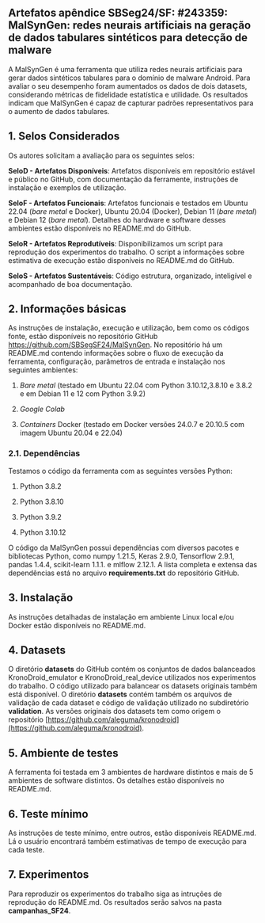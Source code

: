 ## Artefatos apêndice SBSeg24/SF: #243359: MalSynGen: redes neurais artificiais na geração de dados tabulares sintéticos para detecção de malware

A MalSynGen  é uma ferramenta que utiliza redes neurais artificiais para gerar dados sintéticos tabulares para o domínio de malware Android. Para avaliar o seu desempenho foram aumentados os dados de dois datasets, considerando métricas de fidelidade estatística e utilidade. Os resultados indicam que MalSynGen é capaz de capturar padrões representativos para o aumento de dados tabulares.

## 1. Selos Considerados
Os autores solicitam a avaliação para os seguintes selos:

**SeloD - Artefatos Disponíveis**:
Artefatos disponíveis em repositório estável e público no GitHub, com documentação da ferramente, instruções de instalação e exemplos de utilização.

**SeloF - Artefatos Funcionais**:
 Artefatos funcionais e testados em Ubuntu 22.04 (*bare metal* e Docker), Ubuntu 20.04 (Docker), Debian  11 (*bare metal*) e Debian 12 (*bare metal*). Detalhes do hardware e software desses ambientes estão disponíveis no README.md do GitHub.

**SeloR - Artefatos Reprodutíveis**:
 Disponibilizamos um script para reprodução dos experimentos do trabalho. O script a informações sobre estimativa de execução estão disponíveis no README.md do GitHub.

**SeloS - Artefatos Sustentáveis**:
 Código estrutura, organizado, inteligível e acompanhado de boa documentação.


## 2. Informações básicas

As instruções de instalação, execução e utilização, bem como os códigos fonte, estão disponíveis no repositório GitHub https://github.com/SBSegSF24/MalSynGen. No repositório há um README.md contendo informações sobre o fluxo de execução da ferramenta, configuração, parâmetros de entrada e instalação nos seguintes ambientes:

1. *Bare metal* (testado em  Ubuntu 22.04 com Python 3.10.12,3.8.10 e 3.8.2 e em Debian 11 e 12 com Python 3.9.2)

2. *Google Colab* 

3. *Containers* Docker (testado em Docker versões 24.0.7 e 20.10.5 com imagem Ubuntu 20.04 e 22.04)


### 2.1. Dependências
Testamos o código da ferramenta com as seguintes versões Python:

1. Python 3.8.2 

2. Python 3.8.10

3. Python 3.9.2

4. Python 3.10.12

O código da MalSynGen possui dependências com diversos pacotes e bibliotecas Python, como 
numpy 1.21.5, Keras 2.9.0, Tensorflow 2.9.1, pandas 1.4.4, scikit-learn 1.1.1. e mlflow 2.12.1.
A lista completa e extensa das dependências está no arquivo **requirements.txt** do repositório GitHub. 


## 3. Instalação 

As instruções detalhadas de instalação em ambiente Linux local e/ou Docker estão disponíveis no README.md.

## 4. Datasets

O diretório **datasets** do GitHub contém os conjuntos de dados balanceados KronoDroid_emulator e KronoDroid_real_device utilizados nos experimentos do trabalho. O código utilizado para balancear os datasets originais também está disponível. O diretório **datasets** contém também os arquivos de validação de cada dataset e código de validação utilizado no subdiretório **validation**. As versões originais dos datasets tem como origem o repositório [https://github.com/aleguma/kronodroid](https://github.com/aleguma/kronodroid).



## 5. Ambiente de testes

A ferramenta foi testada em 3 ambientes de hardware distintos e mais de 5 ambientes de software distintos. Os detalhes estão disponíveis no README.md. 


## 6. Teste mínimo

As instruções de teste mínimo, entre outros, estão disponíveis README.md. Lá o usuário encontrará também estimativas de tempo de execução para cada teste.

## 7. Experimentos

Para reproduzir os experimentos do trabalho siga as intruções de reprodução do README.md. Os resultados serão salvos na pasta **campanhas_SF24**. 

